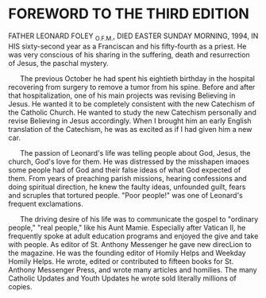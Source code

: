 # FOREWORD TO THE THIRD EDITION

FATHER LEONARD FOLEY <sub>O.F.M.</sub>, DIED EASTER SUNDAY MORNING, 1994, IN HIS sixty-second year as a Franciscan and his fifty-fourth as a priest. He was very conscious of his sharing in the suffering, death and resurrection of Jesus, the paschal mystery. 

&nbsp;&nbsp;&nbsp;&nbsp;&nbsp; The previous October he had spent his eightieth birthday in the hospital recovering from surgery to remove a tumor from his spine. Before and after that hospitalization, one of his main projects was revising Believing in Jesus. He wanted it to be completely consistent with the new Catechism of the Catholic Church. He wanted to study the new Catechism personally and revise Believing in Jesus accordingly. When I brought him an early English translation of the Catechism, he was as excited as if I had given him a new car. 

&nbsp;&nbsp;&nbsp;&nbsp;&nbsp; The passion of Leonard's life was telling people about God, Jesus, the church, God's love for them. He was distressed by the misshapen imaoes some people had of God and their false ideas of what God expected of them. From years of preaching parish missions, hearing confessions and doing spiritual direction, he knew the faulty ideas, unfounded guilt, fears and scruples that tortured people. "Poor people!" was one of Leonard's frequent exclamations. 

&nbsp;&nbsp;&nbsp;&nbsp;&nbsp; The driving desire of his life was to communicate the gospel to "ordinary people," "real people," like his Aunt Mamie. Especially after Vatican Il, he frequently spoke at adult education programs and enjoyed the give and take with people. As editor of St. Anthony Messenger he gave new direcLion to the magazine. He was the founding editor of Homily Helps and Weekday Homily Helps. He wrote, edited or contributed to fifteen books for St. Anthony Messenger Press, and wrote many articles and homilies. The many Catholic Updates and Youth Updates he wrote sold literally millions of copies. 
